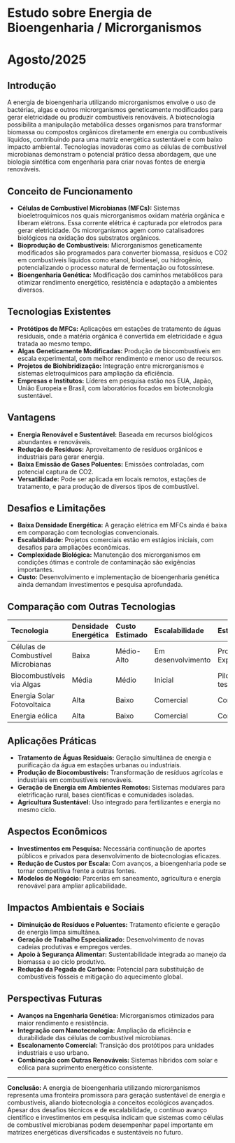 # Estudo sobre Energia de Bioengenharia / Microrganismos
# Agosto/2025

## Introdução

A energia de bioengenharia utilizando microrganismos envolve o uso de bactérias, algas e outros microrganismos geneticamente modificados para gerar eletricidade ou produzir combustíveis renováveis. A biotecnologia possibilita a manipulação metabólica desses organismos para transformar biomassa ou compostos orgânicos diretamente em energia ou combustíveis líquidos, contribuindo para uma matriz energética sustentável e com baixo impacto ambiental. Tecnologias inovadoras como as células de combustível microbianas demonstram o potencial prático dessa abordagem, que une biologia sintética com engenharia para criar novas fontes de energia renováveis.

## Conceito de Funcionamento

- **Células de Combustível Microbianas (MFCs):** Sistemas bioeletroquímicos nos quais microrganismos oxidam matéria orgânica e liberam elétrons. Essa corrente elétrica é capturada por eletrodos para gerar eletricidade. Os microrganismos agem como catalisadores biológicos na oxidação dos substratos orgânicos.
- **Bioprodução de Combustíveis:** Microrganismos geneticamente modificados são programados para converter biomassa, resíduos e CO2 em combustíveis líquidos como etanol, biodiesel, ou hidrogênio, potencializando o processo natural de fermentação ou fotossíntese.
- **Bioengenharia Genética:** Modificação dos caminhos metabólicos para otimizar rendimento energético, resistência e adaptação a ambientes diversos.


## Tecnologias Existentes

- **Protótipos de MFCs:** Aplicações em estações de tratamento de águas residuais, onde a matéria orgânica é convertida em eletricidade e água tratada ao mesmo tempo.
- **Algas Geneticamente Modificadas:** Produção de biocombustíveis em escala experimental, com melhor rendimento e menor uso de recursos.
- **Projetos de Biohibridização:** Integração entre microrganismos e sistemas eletroquímicos para ampliação da eficiência.
- **Empresas e Institutos:** Líderes em pesquisa estão nos EUA, Japão, União Europeia e Brasil, com laboratórios focados em biotecnologia sustentável.


## Vantagens

- **Energia Renovável e Sustentável:** Baseada em recursos biológicos abundantes e renováveis.
- **Redução de Resíduos:** Aproveitamento de resíduos orgânicos e industriais para gerar energia.
- **Baixa Emissão de Gases Poluentes:** Emissões controladas, com potencial captura de CO2.
- **Versatilidade:** Pode ser aplicada em locais remotos, estações de tratamento, e para produção de diversos tipos de combustível.


## Desafios e Limitações

- **Baixa Densidade Energética:** A geração elétrica em MFCs ainda é baixa em comparação com tecnologias convencionais.
- **Escalabilidade:** Projetos comerciais estão em estágios iniciais, com desafios para ampliações econômicas.
- **Complexidade Biológica:** Manutenção dos microrganismos em condições ótimas e controle de contaminação são exigências importantes.
- **Custo:** Desenvolvimento e implementação de bioengenharia genética ainda demandam investimentos e pesquisa aprofundada.


## Comparação com Outras Tecnologias

| Tecnologia | Densidade Energética | Custo Estimado | Escalabilidade | Estado Atual |
| :-- | :-- | :-- | :-- | :-- |
| Células de Combustível Microbianas | Baixa | Médio-Alto | Em desenvolvimento | Protótipos Experimentais |
| Biocombustíveis via Algas | Média | Médio | Inicial | Pilotos e testes |
| Energia Solar Fotovoltaica | Alta | Baixo | Comercial | Comercial |
| Energia eólica | Alta | Baixo | Comercial | Comercial |

## Aplicações Práticas

- **Tratamento de Águas Residuais:** Geração simultânea de energia e purificação da água em estações urbanas ou industriais.
- **Produção de Biocombustíveis:** Transformação de resíduos agrícolas e industriais em combustíveis renováveis.
- **Geração de Energia em Ambientes Remotos:** Sistemas modulares para eletrificação rural, bases científicas e comunidades isoladas.
- **Agricultura Sustentável:** Uso integrado para fertilizantes e energia no mesmo ciclo.


## Aspectos Econômicos

- **Investimentos em Pesquisa:** Necessária continuação de aportes públicos e privados para desenvolvimento de biotecnologias eficazes.
- **Redução de Custos por Escala:** Com avanços, a bioengenharia pode se tornar competitiva frente a outras fontes.
- **Modelos de Negócio:** Parcerias em saneamento, agricultura e energia renovável para ampliar aplicabilidade.


## Impactos Ambientais e Sociais

- **Diminuição de Resíduos e Poluentes:** Tratamento eficiente e geração de energia limpa simultânea.
- **Geração de Trabalho Especializado:** Desenvolvimento de novas cadeias produtivas e empregos verdes.
- **Apoio à Segurança Alimentar:** Sustentabilidade integrada ao manejo da biomassa e ao ciclo produtivo.
- **Redução da Pegada de Carbono:** Potencial para substituição de combustíveis fósseis e mitigação do aquecimento global.


## Perspectivas Futuras

- **Avanços na Engenharia Genética:** Microrganismos otimizados para maior rendimento e resistência.
- **Integração com Nanotecnologia:** Ampliação da eficiência e durabilidade das células de combustível microbianas.
- **Escalonamento Comercial:** Transição dos protótipos para unidades industriais e uso urbano.
- **Combinação com Outras Renováveis:** Sistemas híbridos com solar e eólica para suprimento energético consistente.

***

**Conclusão:** A energia de bioengenharia utilizando microrganismos representa uma fronteira promissora para geração sustentável de energia e combustíveis, aliando biotecnologia a conceitos ecológicos avançados. Apesar dos desafios técnicos e de escalabilidade, o contínuo avanço científico e investimentos em pesquisa indicam que sistemas como células de combustível microbianas podem desempenhar papel importante em matrizes energéticas diversificadas e sustentáveis no futuro.

